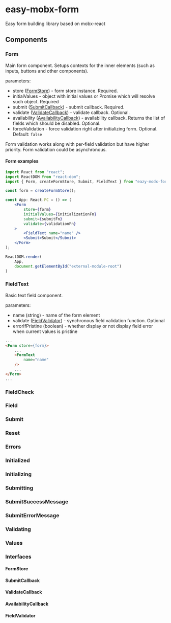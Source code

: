 # easy-mobx-form

Easy form building library based on mobx-react

## Components

### Form

Main form component. Setups contexts for the inner elements (such as inputs, buttons and other components).

parameters:

- store ([FormStore](#formstore)) - form store instance. Required.
- initialValues - object with initial values or Promise which will resolve such object. Required
- submit ([SubmitCallback](#submitcallback)) - submit callback. Required.
- validate ([ValidateCallback](#validatecallback)) - validate callback. Optional.
- availability ([AvailabilityCallback](#availabilitycallback)) - availability callback. Returns the list of fields which should be disabled. Optional.
- forceValidation - force validation right after initializing form. Optional. Default: `false`

Form validation works along with per-field validation but have higher priority. Form validation could be asynchronous.

#### Form examples

```jsx
import React from "react";
import ReactDOM from "react-dom";
import { Form, createFormStore, Submit, FieldText } from "eazy-modx-form";

const form = createFormStore();

const App: React.FC = () => (
    <Form
        store={form}
        initialValues={initializationFn}
        submit={submitFn}
        validate={validationFn}
    >
        <FieldText name="name" />
        <Submit>Submit</Submit>
    </Form>
);

ReactDOM.render(
    App,
    document.getElementById("external-module-root")
)
```

### FieldText

Basic text field component.

parameters:

- name (string) - name of the form element
- validate ([FieldValidator](#fieldvalidator)) - synchronous field validation function. Optional
- errorIfPristine (boolean) - whether display or not display field error when current values is pristine

```html
...
<Form store={form}>
    ...
    <FormText
        name="name"
    />
    ...
</Form>
...
```

### FieldCheck

### Field

### Submit

### Reset

### Errors

### Initialized

### Initializing

### Submitting

### SubmitSuccessMessage

### SubmitErrorMessage

### Validating

### Values

### Interfaces

#### FormStore

#### SubmitCallback

#### ValidateCallback

#### AvailabilityCallback

#### FieldValidator

